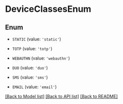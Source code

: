 # DeviceClassesEnum


## Enum

* `STATIC` (value: `'static'`)

* `TOTP` (value: `'totp'`)

* `WEBAUTHN` (value: `'webauthn'`)

* `DUO` (value: `'duo'`)

* `SMS` (value: `'sms'`)

* `EMAIL` (value: `'email'`)

[[Back to Model list]](../README.md#documentation-for-models) [[Back to API list]](../README.md#documentation-for-api-endpoints) [[Back to README]](../README.md)


